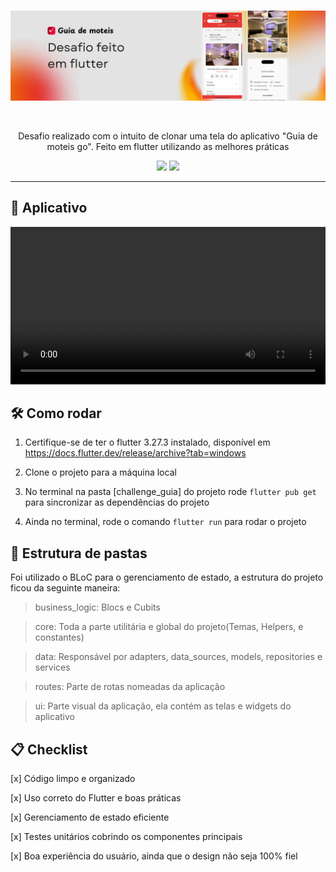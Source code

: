<br />
<p align="center">
<a href="https://www.linkedin.com/in/wriqie/" target="_blank">
  <img src="./.github/images/banner.png" alt="Desafio banner">
</a>
</p>
<br />

<p align="center">
Desafio realizado com o intuito de clonar uma tela do aplicativo "Guia de moteis go". Feito em flutter utilizando as melhores práticas
</p>

<div align="center">
<a href="https://www.linkedin.com/in/wriqie" target="_blank"><img src="https://img.shields.io/badge/-LinkedIn-%230077B5?style=for-the-badge&logo=linkedin&logoColor=white" target="_blank"></a>
<a href = "mailto:wriqie@gmail.com"><img src="https://img.shields.io/badge/Gmail-D14836?style=for-the-badge&logo=gmail&logoColor=white" target="_blank"></a>
</div>

---

## 📱 Aplicativo

<video width="100%" controls>
  <source src=".github/videos/example.mov">
</video>

## 🛠️ Como rodar

1. Certifique-se de ter o flutter 3.27.3 instalado, disponível em https://docs.flutter.dev/release/archive?tab=windows

2. Clone o projeto para a máquina local

3. No terminal na pasta [challenge_guia] do projeto rode `flutter pub get` para sincronizar as dependências do projeto

4. Ainda no terminal, rode o comando `flutter run` para rodar o projeto

## 📁 Estrutura de pastas

Foi utilizado o BLoC para o gerenciamento de estado, a estrutura do projeto ficou da seguinte maneira:

> business_logic: Blocs e Cubits

> core: Toda a parte utilitária e global do projeto(Temas, Helpers, e constantes)

> data: Responsável por adapters, data_sources, models, repositories e services

> routes: Parte de rotas nomeadas da aplicação

> ui: Parte visual da aplicação, ela contém as telas e widgets do aplicativo

## 📋 Checklist

[x] Código limpo e organizado

[x] Uso correto do Flutter e boas práticas

[x] Gerenciamento de estado eficiente

[x] Testes unitários cobrindo os componentes principais

[x] Boa experiência do usuário, ainda que o design não seja 100% fiel
